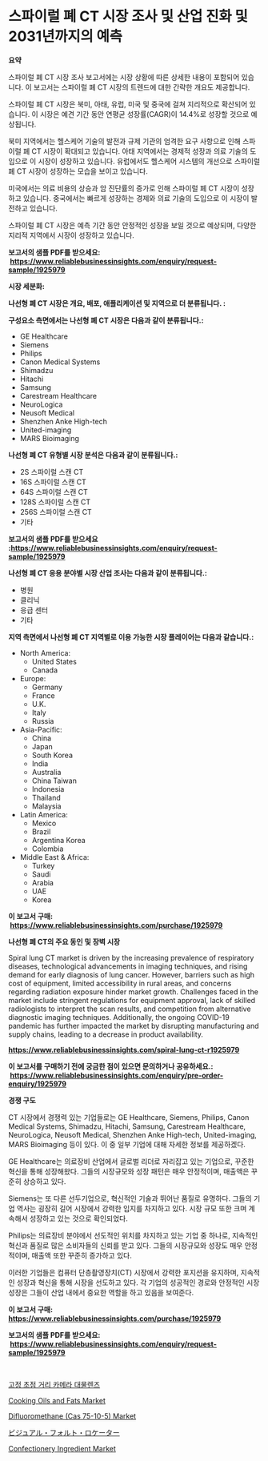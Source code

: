 <p><h1>스파이럴 폐 CT 시장 조사 및 산업 진화 및 2031년까지의 예측</h1></p><p><strong>요약</strong></p>
<p><p>스파이럴 폐 CT 시장 조사 보고서에는 시장 상황에 따른 상세한 내용이 포함되어 있습니다. 이 보고서는 스파이럴 폐 CT 시장의 트렌드에 대한 간략한 개요도 제공합니다.</p><p>스파이럴 폐 CT 시장은 북미, 아태, 유럽, 미국 및 중국에 걸쳐 지리적으로 확산되어 있습니다. 이 시장은 예견 기간 동안 연평균 성장률(CAGR)이 14.4%로 성장할 것으로 예상됩니다.</p><p>북미 지역에서는 헬스케어 기술의 발전과 규제 기관의 엄격한 요구 사항으로 인해 스파이럴 폐 CT 시장이 확대되고 있습니다. 아태 지역에서는 경제적 성장과 의료 기술의 도입으로 이 시장이 성장하고 있습니다. 유럽에서도 헬스케어 시스템의 개선으로 스파이럴 폐 CT 시장이 성장하는 모습을 보이고 있습니다.</p><p>미국에서는 의료 비용의 상승과 암 진단률의 증가로 인해 스파이럴 폐 CT 시장이 성장하고 있습니다. 중국에서는 빠르게 성장하는 경제와 의료 기술의 도입으로 이 시장이 발전하고 있습니다.</p><p>스파이럴 폐 CT 시장은 예측 기간 동안 안정적인 성장을 보일 것으로 예상되며, 다양한 지리적 지역에서 시장이 성장하고 있습니다.</p></p>
<p><strong>보고서의 샘플 PDF를 받으세요: &nbsp;<a href="https://www.reliablebusinessinsights.com/enquiry/request-sample/1925979">https://www.reliablebusinessinsights.com/enquiry/request-sample/1925979</a></strong></p>
<p><strong>시장 세분화:</strong></p>
<p><strong> 나선형 폐 CT 시장은 개요, 배포, 애플리케이션 및 지역으로 더 분류됩니다. :</strong></p>
<p><strong>구성요소 측면에서는 나선형 폐 CT 시장은 다음과 같이 분류됩니다.:</strong></p>
<p><ul><li>GE Healthcare</li><li>Siemens</li><li>Philips</li><li>Canon Medical Systems</li><li>Shimadzu</li><li>Hitachi</li><li>Samsung</li><li>Carestream Healthcare</li><li>NeuroLogica</li><li>Neusoft Medical</li><li>Shenzhen Anke High-tech</li><li>United-imaging</li><li>MARS Bioimaging</li></ul></p>
<p><strong> 나선형 폐 CT 유형별 시장 분석은 다음과 같이 분류됩니다.:</strong></p>
<p><ul><li>2S 스파이럴 스캔 CT</li><li>16S 스파이럴 스캔 CT</li><li>64S 스파이럴 스캔 CT</li><li>128S 스파이럴 스캔 CT</li><li>256S 스파이럴 스캔 CT</li><li>기타</li></ul></p>
<p><strong>보고서의 샘플 PDF를 받으세요 :<a href="https://www.reliablebusinessinsights.com/enquiry/request-sample/1925979">https://www.reliablebusinessinsights.com/enquiry/request-sample/1925979</a></strong></p>
<p><strong> 나선형 폐 CT 응용 분야별 시장 산업 조사는 다음과 같이 분류됩니다.:</strong></p>
<p><ul><li>병원</li><li>클리닉</li><li>응급 센터</li><li>기타</li></ul></p>
<p><strong>지역 측면에서 나선형 폐 CT 지역별로 이용 가능한 시장 플레이어는 다음과 같습니다.:</strong></p>
<p><ul>
    <li>
        North America:
        <ul>
            <li>United States</li>
            <li>Canada</li>
        </ul>
    </li>
    <li>
        Europe:
        <ul>
            <li>Germany</li>
            <li>France</li>
            <li>U.K.</li>
            <li>Italy</li>
            <li>Russia</li>
        </ul>
    </li>
    <li>
        Asia-Pacific:
        <ul>
            <li>China</li>
            <li>Japan</li>
            <li>South Korea</li>
            <li>India</li>
            <li>Australia</li>
            <li>China Taiwan</li>
            <li>Indonesia</li>
            <li>Thailand</li>
            <li>Malaysia</li>
        </ul>
    </li>
    <li>
        Latin America:
        <ul>
            <li>Mexico</li>
            <li>Brazil</li>
            <li>Argentina Korea</li>
            <li>Colombia</li>
        </ul>
    </li>
    <li>
        Middle East & Africa:
        <ul>
            <li>Turkey</li>
            <li>Saudi</li>
            <li>Arabia</li>
            <li>UAE</li>
            <li>Korea</li>
        </ul>
    </li>
    </ul></p>
<p><strong>이 보고서 구매: &nbsp;<a href="https://www.reliablebusinessinsights.com/purchase/1925979">https://www.reliablebusinessinsights.com/purchase/1925979</a></strong></p>
<p><strong>나선형 폐 CT의 주요 동인 및 장벽 시장</strong></p>
<p><p>Spiral lung CT market is driven by the increasing prevalence of respiratory diseases, technological advancements in imaging techniques, and rising demand for early diagnosis of lung cancer. However, barriers such as high cost of equipment, limited accessibility in rural areas, and concerns regarding radiation exposure hinder market growth. Challenges faced in the market include stringent regulations for equipment approval, lack of skilled radiologists to interpret the scan results, and competition from alternative diagnostic imaging techniques. Additionally, the ongoing COVID-19 pandemic has further impacted the market by disrupting manufacturing and supply chains, leading to a decrease in product availability.</p></p>
<p><strong><a href="https://www.reliablebusinessinsights.com/spiral-lung-ct-r1925979">https://www.reliablebusinessinsights.com/spiral-lung-ct-r1925979</a></strong></p>
<p><strong>이 보고서를 구매하기 전에 궁금한 점이 있으면 문의하거나 공유하세요.: &nbsp;<a href="https://www.reliablebusinessinsights.com/enquiry/pre-order-enquiry/1925979">https://www.reliablebusinessinsights.com/enquiry/pre-order-enquiry/1925979</a></strong></p>
<p><strong>경쟁 구도</strong></p>
<p><p>CT 시장에서 경쟁력 있는 기업들로는 GE Healthcare, Siemens, Philips, Canon Medical Systems, Shimadzu, Hitachi, Samsung, Carestream Healthcare, NeuroLogica, Neusoft Medical, Shenzhen Anke High-tech, United-imaging, MARS Bioimaging 등이 있다. 이 중 일부 기업에 대해 자세한 정보를 제공하겠다.</p><p>GE Healthcare는 의료장비 산업에서 글로벌 리더로 자리잡고 있는 기업으로, 꾸준한 혁신을 통해 성장해왔다. 그들의 시장규모와 성장 패턴은 매우 안정적이며, 매출액은 꾸준히 상승하고 있다. </p><p>Siemens는 또 다른 선두기업으로, 혁신적인 기술과 뛰어난 품질로 유명하다. 그들의 기업 역사는 굉장히 길어 시장에서 강력한 입지를 차지하고 있다. 시장 규모 또한 크며 계속해서 성장하고 있는 것으로 확인되었다.</p><p>Philips는 의료장비 분야에서 선도적인 위치를 차지하고 있는 기업 중 하나로, 지속적인 혁신과 품질로 많은 소비자들의 신뢰를 받고 있다. 그들의 시장규모와 성장도 매우 안정적이며, 매출액 또한 꾸준히 증가하고 있다.</p><p>이러한 기업들은 컴퓨터 단층촬영장치(CT) 시장에서 강력한 포지션을 유지하며, 지속적인 성장과 혁신을 통해 시장을 선도하고 있다. 각 기업의 성공적인 경로와 안정적인 시장 성장은 그들이 산업 내에서 중요한 역할을 하고 있음을 보여준다.</p></p>
<p><strong>이 보고서 구매: &nbsp; <a href="https://www.reliablebusinessinsights.com/purchase/1925979">https://www.reliablebusinessinsights.com/purchase/1925979</a></strong></p>
<p><strong>보고서의 샘플 PDF를 받으세요: &nbsp;<a href="https://www.reliablebusinessinsights.com/enquiry/request-sample/1925979">https://www.reliablebusinessinsights.com/enquiry/request-sample/1925979</a></strong><strong></strong></p>
<p>&nbsp;</p>
<p><p><a href="https://github.com/AlbertotDouglas44367/Market-Research-Report-List-2/blob/main/1541957108636.md">고정 초점 거리 카메라 대물렌즈</a></p><p><a href="https://issuu.com/reportprime-2/docs/cooking-oils-and-fats-market-size-2030.pptx">Cooking Oils and Fats Market</a></p><p><a href="https://github.com/Hazelklievgspy6vdcsmu106w/Market-Research-Report-List-2/blob/main/difluoromethane-cas-75-10-5-market.md">Difluoromethane (Cas 75-10-5) Market</a></p><p><a href="https://github.com/AbigaleHuel/Market-Research-Report-List-1/blob/main/4016614122875.md">ビジュアル・フォルト・ロケーター</a></p><p><a href="https://issuu.com/reportprime-2/docs/confectionery-ingredient-market-size-2030.pptx">Confectionery Ingredient Market</a></p></p>
